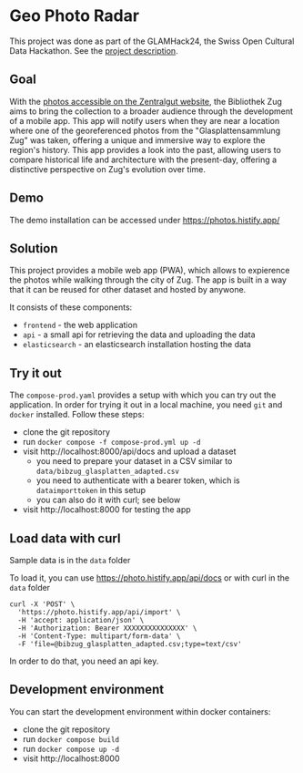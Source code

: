 # Geo Photo Radar

This project was done as part of the GLAMHack24, the Swiss Open Cultural Data Hackathon. See the [project description](https://hack.glam.opendata.ch/project/211).

## Goal

With the [photos accessible on the Zentralgut website](https://zentralgut.ch/glasplatten_zug/),
the Bibliothek Zug aims to bring the collection to a broader audience through the development of a mobile app. This app will notify users when they are near a location where one of the georeferenced photos from the "Glasplattensammlung Zug" was taken, offering a unique and immersive way to explore the region's history. This app provides a look into the past, allowing users to compare historical life and architecture with the present-day, offering a distinctive perspective on Zug's evolution over time.

## Demo

The demo installation can be accessed under https://photos.histify.app/

## Solution

This project provides a mobile web app (PWA), which allows to expierence the photos while walking through the city of Zug.
The app is built in a way that it can be reused for other dataset and hosted by anywone.

It consists of these components:

- `frontend` - the web application
- `api` - a small api for retrieving the data and uploading the data
- `elasticsearch` - an elasticsearch installation hosting the data

## Try it out

The `compose-prod.yaml` provides a setup with which you can try out the application.
In order for trying it out in a local machine, you need `git` and `docker` installed.
Follow these steps:

- clone the git repository
- run `docker compose -f compose-prod.yml up -d`
- visit http://localhost:8000/api/docs and upload a dataset
  - you need to prepare your dataset in a CSV similar to `data/bibzug_glasplatten_adapted.csv`
  - you need to authenticate with a bearer token, which is `dataimporttoken` in this setup
  - you can also do it with curl; see below
- visit http://localhost:8000 for testing the app

## Load data with curl

Sample data is in the `data` folder

To load it, you can use https://photo.histify.app/api/docs or with curl in the `data` folder
```
curl -X 'POST' \
  'https://photo.histify.app/api/import' \
  -H 'accept: application/json' \
  -H 'Authorization: Bearer XXXXXXXXXXXXXXX' \
  -H 'Content-Type: multipart/form-data' \
  -F 'file=@bibzug_glasplatten_adapted.csv;type=text/csv'
```

In order to do that, you need an api key.


## Development environment

You can start the development environment within docker containers:

- clone the git repository
- run `docker compose build`
- run `docker compose up -d`
- visit http://localhost:8000
